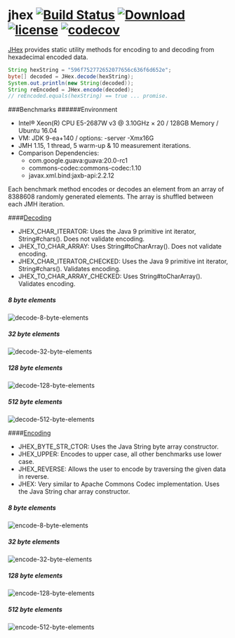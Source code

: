 # jhex [![Build Status](https://travis-ci.org/jamespedwards42/jhex.svg?branch=master)](https://travis-ci.org/jamespedwards42/jhex) [ ![Download](https://api.bintray.com/packages/jamespedwards42/libs/jhex/images/download.svg) ](https://bintray.com/jamespedwards42/libs/jhex/_latestVersion) [![license](https://img.shields.io/badge/license-Apache%202-blue.svg)](https://raw.githubusercontent.com/jhex/jedipus/master/LICENSE) [![codecov](https://codecov.io/gh/jamespedwards42/jhex/branch/master/graph/badge.svg)](https://codecov.io/gh/jamespedwards42/jhex)

[JHex](src/main/java/com/fabahaba/encode/JHex.java#L7) provides static utility methods for encoding to and decoding from hexadecimal encoded data.

```java
String hexString = "596f752772652077656c636f6d652e";
byte[] decoded = JHex.decode(hexString);
System.out.println(new String(decoded));
String reEncoded = JHex.encode(decoded);
// reEncoded.equals(hexString) == true ... promise.
```

###Benchmarks
######Environment
* Intel® Xeon(R) CPU E5-2687W v3 @ 3.10GHz × 20 / 128GB Memory / Ubuntu 16.04
* VM: JDK 9-ea+140 / options: -server -Xmx16G
* JMH 1.15, 1 thread, 5 warm-up & 10 measurement iterations.
* Comparison Dependencies:
  * com.google.guava:guava:20.0-rc1
  * commons-codec:commons-codec:1.10
  * javax.xml.bind:jaxb-api:2.2.12
  
Each benchmark method encodes or decodes an element from an array of 8388608 randomly generated elements.  The array is shuffled between each JMH iteration.

####[Decoding](src/jmh/java/com/fabahaba/encode/DecodeBenchmark.java#L79)

* JHEX_CHAR_ITERATOR: Uses the Java 9 primitive int iterator, String#chars().  Does not validate encoding.
* JHEX_TO_CHAR_ARRAY: Uses String#toCharArray().  Does not validate encoding.
* JHEX_CHAR_ITERATOR_CHECKED: Uses the Java 9 primitive int iterator, String#chars().  Validates encoding.
* JHEX_TO_CHAR_ARRAY_CHECKED: Uses String#toCharArray().  Validates encoding.

##### 8 byte elements
![decode-8-byte-elements](https://cdn.rawgit.com/jamespedwards42/jhex/master/benchmark/decode-8-byte-elements.svg)
##### 32 byte elements
![decode-32-byte-elements](https://cdn.rawgit.com/jamespedwards42/jhex/master/benchmark/decode-32-byte-elements.svg)
##### 128 byte elements
![decode-128-byte-elements](https://cdn.rawgit.com/jamespedwards42/jhex/master/benchmark/decode-128-byte-elements.svg)
##### 512 byte elements
![decode-512-byte-elements](https://cdn.rawgit.com/jamespedwards42/jhex/master/benchmark/decode-512-byte-elements.svg)
 
####[Encoding](src/jmh/java/com/fabahaba/encode/EncodeBenchmark.java#L66)

* JHEX_BYTE_STR_CTOR: Uses the Java String byte array constructor.
* JHEX_UPPER: Encodes to upper case, all other benchmarks use lower case.
* JHEX_REVERSE: Allows the user to encode by traversing the given data in reverse.
* JHEX: Very similar to Apache Commons Codec implementation.  Uses the Java String char array constructor.

##### 8 byte elements 
![encode-8-byte-elements](https://cdn.rawgit.com/jamespedwards42/jhex/master/benchmark/encode-8-byte-elements.svg)
##### 32 byte elements
![encode-32-byte-elements](https://cdn.rawgit.com/jamespedwards42/jhex/master/benchmark/encode-32-byte-elements.svg)
##### 128 byte elements
![encode-128-byte-elements](https://cdn.rawgit.com/jamespedwards42/jhex/master/benchmark/encode-128-byte-elements.svg)
##### 512 byte elements
![encode-512-byte-elements](https://cdn.rawgit.com/jamespedwards42/jhex/master/benchmark/encode-512-byte-elements.svg)
